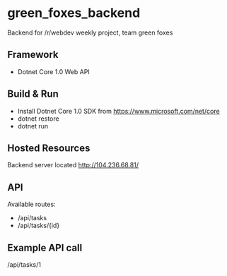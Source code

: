 # green_foxes_backend
Backend for /r/webdev weekly project, team green foxes

## Framework
* Dotnet Core 1.0 Web API

## Build & Run
* Install Dotnet Core 1.0 SDK from https://www.microsoft.com/net/core
* dotnet restore
* dotnet run

## Hosted Resources
Backend server located http://104.236.68.81/

## API
Available routes:
* /api/tasks
* /api/tasks/{id}

## Example API call
/api/tasks/1